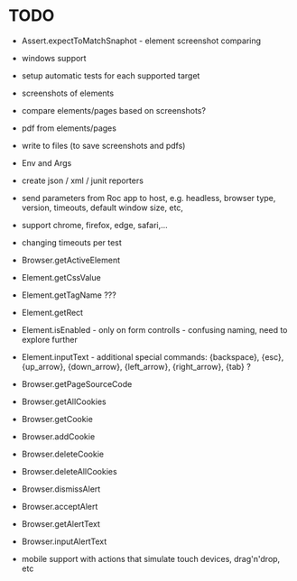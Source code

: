 # TODO

- Assert.expectToMatchSnaphot - element screenshot comparing

- windows support
- setup automatic tests for each supported target
- screenshots of elements
- compare elements/pages based on screenshots?
- pdf from elements/pages
- write to files (to save screenshots and pdfs)
- Env and Args
- create json / xml / junit reporters
- send parameters from Roc app to host, e.g. headless, browser type, version,
  timeouts, default window size, etc,
- support chrome, firefox, edge, safari,...
- changing timeouts per test
- Browser.getActiveElement
- Element.getCssValue
- Element.getTagName ???
- Element.getRect
- Element.isEnabled - only on form controlls - confusing naming, need to explore
  further
- Element.inputText - additional special commands: {backspace}, {esc},
  {up_arrow}, {down_arrow}, {left_arrow}, {right_arrow}, {tab} ?
- Browser.getPageSourceCode
- Browser.getAllCookies
- Browser.getCookie
- Browser.addCookie
- Browser.deleteCookie
- Browser.deleteAllCookies
- Browser.dismissAlert
- Browser.acceptAlert
- Browser.getAlertText
- Browser.inputAlertText

- mobile support with actions that simulate touch devices, drag'n'drop, etc
